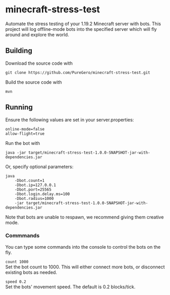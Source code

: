 # minecraft-stress-test

Automate the stress testing of your 1.19.2 Minecraft server with bots.
This project will log offline-mode bots into the specified server which will
fly around and explore the world.

## Building

Download the source code with

```shell
git clone https://github.com/PureGero/minecraft-stress-test.git
```

Build the source code with

```shell
mvn
```

## Running

Ensure the following values are set in your server.properties:

```properties
online-mode=false
allow-flight=true
```

Run the bot with

```shell
java -jar target/minecraft-stress-test-1.0.0-SNAPSHOT-jar-with-dependencies.jar
```

Or, specify optional parameters:

```shell
java
    -Dbot.count=1
    -Dbot.ip=127.0.0.1
    -Dbot.port=25565
    -Dbot.login.delay.ms=100
    -Dbot.radius=1000
    -jar target/minecraft-stress-test-1.0.0-SNAPSHOT-jar-with-dependencies.jar
```

Note that bots are unable to respawn, we recommend giving them creative mode.

### Commmands

You can type some commands into the console to control the bots on the fly.

`count 1000`  
Set the bot count to 1000. This will either connect more bots, or disconnect existing bots as needed.

`speed 0.2`  
Set the bots' movement speed. The default is 0.2 blocks/tick.
